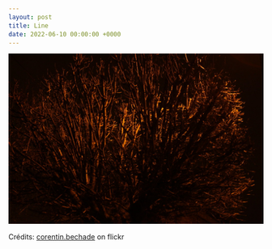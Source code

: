 ```yaml
---
layout: post
title: Line
date: 2022-06-10 00:00:00 +0000
---
```


![Line](/images/2022-06-10.jpg)

Crédits: [corentin.bechade](https://www.flickr.com/people/34848975@N04/) on flickr
